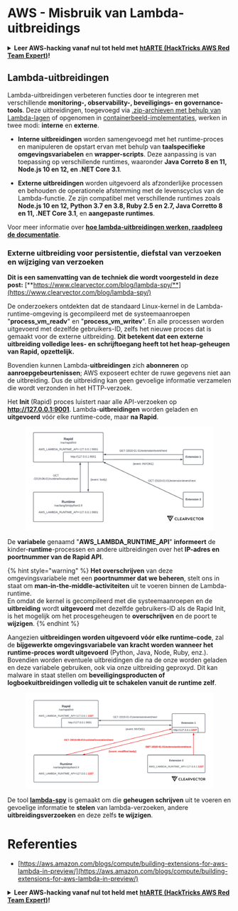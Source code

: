 # AWS - Misbruik van Lambda-uitbreidings

<details>

<summary><strong>Leer AWS-hacking vanaf nul tot held met</strong> <a href="https://training.hacktricks.xyz/courses/arte"><strong>htARTE (HackTricks AWS Red Team Expert)</strong></a><strong>!</strong></summary>

Andere manieren om HackTricks te ondersteunen:

* Als je je **bedrijf wilt adverteren in HackTricks** of **HackTricks in PDF wilt downloaden**, bekijk dan de [**ABONNEMENTSPAKKETTEN**](https://github.com/sponsors/carlospolop)!
* Koop de [**officiële PEASS & HackTricks-merchandise**](https://peass.creator-spring.com)
* Ontdek [**The PEASS Family**](https://opensea.io/collection/the-peass-family), onze collectie exclusieve [**NFT's**](https://opensea.io/collection/the-peass-family)
* **Doe mee aan de** 💬 [**Discord-groep**](https://discord.gg/hRep4RUj7f) of de [**telegram-groep**](https://t.me/peass) of **volg** ons op **Twitter** 🐦 [**@hacktricks_live**](https://twitter.com/hacktricks_live)**.**
* **Deel je hacktrucs door PR's in te dienen bij de** [**HackTricks**](https://github.com/carlospolop/hacktricks) en [**HackTricks Cloud**](https://github.com/carlospolop/hacktricks-cloud) github-repos.

</details>

## Lambda-uitbreidingen

Lambda-uitbreidingen verbeteren functies door te integreren met verschillende **monitoring-, observability-, beveiligings- en governance-tools**. Deze uitbreidingen, toegevoegd via [.zip-archieven met behulp van Lambda-lagen](https://docs.aws.amazon.com/lambda/latest/dg/configuration-layers.html) of opgenomen in [containerbeeld-implementaties](https://aws.amazon.com/blogs/compute/working-with-lambda-layers-and-extensions-in-container-images/), werken in twee modi: **interne** en **externe**.

* **Interne uitbreidingen** worden samengevoegd met het runtime-proces en manipuleren de opstart ervan met behulp van **taalspecifieke omgevingsvariabelen** en **wrapper-scripts**. Deze aanpassing is van toepassing op verschillende runtimes, waaronder **Java Correto 8 en 11, Node.js 10 en 12, en .NET Core 3.1**.

* **Externe uitbreidingen** worden uitgevoerd als afzonderlijke processen en behouden de operationele afstemming met de levenscyclus van de Lambda-functie. Ze zijn compatibel met verschillende runtimes zoals **Node.js 10 en 12, Python 3.7 en 3.8, Ruby 2.5 en 2.7, Java Corretto 8 en 11, .NET Core 3.1**, en **aangepaste runtimes**.

Voor meer informatie over [**hoe lambda-uitbreidingen werken, raadpleeg de documentatie**](https://docs.aws.amazon.com/lambda/latest/dg/runtimes-extensions-api.html).

### Externe uitbreiding voor persistentie, diefstal van verzoeken en wijziging van verzoeken

**Dit is een samenvatting van de techniek die wordt voorgesteld in deze post:** [**https://www.clearvector.com/blog/lambda-spy/**](https://www.clearvector.com/blog/lambda-spy/)

De onderzoekers ontdekten dat de standaard Linux-kernel in de Lambda-runtime-omgeving is gecompileerd met de systeemaanroepen "**process\_vm\_readv**" en "**process\_vm\_writev**". En alle processen worden uitgevoerd met dezelfde gebruikers-ID, zelfs het nieuwe proces dat is gemaakt voor de externe uitbreiding. **Dit betekent dat een externe uitbreiding volledige lees- en schrijftoegang heeft tot het heap-geheugen van Rapid, opzettelijk.**

Bovendien kunnen Lambda-**uitbreidingen** zich **abonneren** op **aanroepgebeurtenissen**; AWS exposeert echter de ruwe gegevens niet aan de uitbreiding. Dus de uitbreiding kan geen gevoelige informatie verzamelen die wordt verzonden in het HTTP-verzoek.

Het **Init** (Rapid) proces luistert naar alle API-verzoeken op **http://127.0.0.1:9001**. Lambda-**uitbreidingen** worden geladen en **uitgevoerd** vóór elke runtime-code, maar **na Rapid**.

<figure><img src="../../../../.gitbook/assets/image (90).png" alt=""><figcaption></figcaption></figure>

De **variabele** genaamd "**AWS\_LAMBDA\_RUNTIME\_API**" **informeert** de kinder-**runtime**-processen en andere uitbreidingen over het **IP-adres en poortnummer van de Rapid API**.

{% hint style="warning" %}
**Het overschrijven** van deze omgevingsvariabele met een **poortnummer dat we beheren**, stelt ons in staat om **man-in-the-middle-activiteiten** uit te voeren binnen de Lambda-runtime.\
En omdat de kernel is gecompileerd met die systeemaanroepen en de **uitbreiding** wordt **uitgevoerd** met dezelfde gebruikers-ID als de Rapid Init, is het mogelijk om het procesgeheugen te **overschrijven** en de poort te **wijzigen**.
{% endhint %}

Aangezien **uitbreidingen worden uitgevoerd vóór elke runtime-code**, zal de **bijgewerkte omgevingsvariabele van kracht worden wanneer het runtime-proces wordt uitgevoerd** (Python, Java, Node, Ruby, enz.). Bovendien worden eventuele uitbreidingen die na de onze worden geladen en deze variabele gebruiken, ook via onze uitbreiding geproxyd. Dit kan malware in staat stellen om **beveiligingsproducten of logboekuitbreidingen volledig uit te schakelen vanuit de runtime zelf**.

<figure><img src="../../../../.gitbook/assets/image (3) (4).png" alt=""><figcaption></figcaption></figure>

De tool [**lambda-spy**](https://github.com/clearvector/lambda-spy) is gemaakt om die **geheugen schrijven** uit te voeren en gevoelige informatie te **stelen** van lambda-verzoeken, andere **uitbreidingsverzoeken** en deze zelfs **te wijzigen**.

# Referenties
* [https://aws.amazon.com/blogs/compute/building-extensions-for-aws-lambda-in-preview/](https://aws.amazon.com/blogs/compute/building-extensions-for-aws-lambda-in-preview/)

<details>

<summary><strong>Leer AWS-hacking vanaf nul tot held met</strong> <a href="https://training.hacktricks.xyz/courses/arte"><strong>htARTE (HackTricks AWS Red Team Expert)</strong></a><strong>!</strong></summary>

Andere manieren om HackTricks te ondersteunen:

* Als je je **bedrijf wilt adverteren in HackTricks** of **HackTricks in PDF wilt downloaden**, bekijk dan de [**ABONNEMENTSPAKKETTEN**](https://github.com/sponsors/carlospolop)!
* Koop de [**officiële PEASS & HackTricks-merchandise**](https://peass.creator-spring.com)
* Ontdek [**The PEASS Family**](https://opensea.io/collection/the-peass-family), onze collectie exclusieve [**NFT's**](https://opensea.io/collection/the-peass-family)
* **Doe mee aan de** 💬 [**Discord-groep**](https://discord.gg/hRep4RUj7f) of de [**telegram-groep**](https://t.me/peass) of **volg** ons op **Twitter** 🐦 [**@hacktricks_live**](https://twitter.com/hacktricks_live)**.**
* **Deel je hacktrucs door PR's in te dienen bij de** [**HackTricks**](https://github.com/carlospolop/hacktricks) en [**HackTricks Cloud**](https://github.com/carlospolop/hacktricks-cloud) github-repos.

</details>
